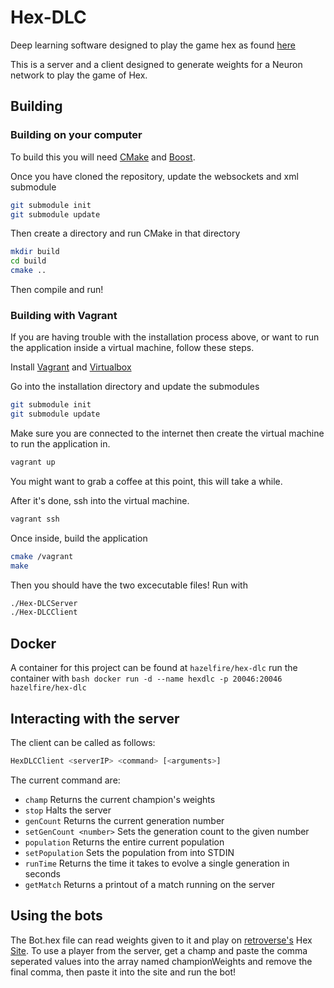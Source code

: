 # Hex-DLC
Deep learning software designed to play the game hex as found [here](http://retroverse.github.io/Hex/)

This is a server and a client designed to generate weights for a Neuron network to play the game of Hex.

## Building
### Building on your computer
To build this you will need [CMake](https://cmake.org/) and [Boost](http://www.boost.org/).

Once you have cloned the repository, update the websockets and xml submodule

```bash
git submodule init
git submodule update
```

Then create a directory and run CMake in that directory

```bash
mkdir build
cd build
cmake ..
```

Then compile and run!

### Building with Vagrant
If you are having trouble with the installation process above, or want to run the application inside a virtual machine, follow these steps.

Install [Vagrant](https://www.vagrantup.com) and [Virtualbox](https://www.virtualbox.org/wiki/Downloads)

Go into the installation directory and update the submodules

```bash
git submodule init
git submodule update
```

Make sure you are connected to the internet then create the virtual machine to run the application in.

```bash
vagrant up
```

You might want to grab a coffee at this point, this will take a while.

After it's done, ssh into the virtual machine.

```bash
vagrant ssh
```

Once inside, build the application

```bash
cmake /vagrant
make
```

Then you should have the two excecutable files! Run with

```bash
./Hex-DLCServer
./Hex-DLCClient
```

## Docker
A container for this project can be found at `hazelfire/hex-dlc` run the container with
``bash
docker run -d --name hexdlc -p 20046:20046 hazelfire/hex-dlc
``

## Interacting with the server
The client can be called as follows:

```bash
HexDLCClient <serverIP> <command> [<arguments>]
```

The current command are:

- `champ` Returns the current champion's weights
- `stop` Halts the server
- `genCount` Returns the current generation number
- `setGenCount <number>` Sets the generation count to the given number
- `population` Returns the entire current population
- `setPopulation` Sets the population from into STDIN 
- `runTime` Returns the time it takes to evolve a single generation in seconds
- `getMatch` Returns a printout of a match running on the server

## Using the bots
The Bot.hex file can read weights given to it and play on [retroverse's](https://github.com/retroverse) Hex [Site](http://ewanb.me/Hex/). To use a player from the server, get a champ and paste the comma seperated values into the array named championWeights and remove the final comma, then paste it into the site and run the bot!

